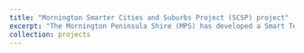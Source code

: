 ```yaml
---
title: "Mornington Smarter Cities and Suburbs Project (SCSP) project"
excerpt: "The Mornington Peninsula Shire (MPS) has developed a Smart Technology project to address growing demand on parking and amenity facilities in towns particularly with high tourist attraction. There is an increasing pressure to understand the volume of pedestrians, public transport users, and road users (in particular, private vehicle drivers) throughout the major townships in MPS and meet the increasing demand . The ability to model future scenarios will provide a basis to plan infrastructure, provide better routing recommendations, and to assist the planning of events throughout the Shire . Latest smart technology has been sourced along with high - level expertise to develop the necessary systems to gather and translate data into productive outcomes to provide better service s to the community and tourists. The targeted parking and amenities in the high demand towns have varying operations that need specific sensor types to provide the required data. Consequently, the sensor s will require the development and implementation of a tailored system to gather the data and provide information for the community, visitors , Council service teams and planners. This project allows the Shire to demonstrate the use of smart technologies to improve liveability of busy towns and to enable informed decision making. ![](images/Project_plan_MPS_v12.jpg){width=50%}"
collection: projects
---
```

